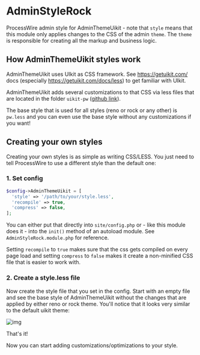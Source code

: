 # AdminStyleRock

ProcessWire admin style for AdminThemeUikit - note that `style` means that this module only applies changes to the CSS of the admin `theme`. The `theme` is responsible for creating all the markup and business logic.

## How AdminThemeUikit styles work

AdminThemeUikit uses UIkit as CSS framework. See https://getuikit.com/ docs (especially https://getuikit.com/docs/less) to get familiar with UIkit.

AdminThemeUikit adds several customizations to that CSS via less files that are located in the folder `uikit-pw` ([github link](https://github.com/processwire/processwire/tree/dev/wire/modules/AdminTheme/AdminThemeUikit/uikit-pw)).

The base style that is used for all styles (reno or rock or any other) is `pw.less` and you can even use the base style without any customizations if you want!

## Creating your own styles

Creating your own styles is as simple as writing CSS/LESS. You just need to tell ProcessWire to use a different style than the default one:

### 1. Set config

```php
$config->AdminThemeUikit = [
  'style' => '/path/to/your/style.less',
  'recompile' => true,
  'compress' => false,
];
```

You can either put that directly into `site/config.php` or - like this module does it - into the `init()` method of an autoload module. See `AdminStyleRock.module.php` for reference.

Setting `recompile` to `true` makes sure that the css gets compiled on every page load and setting `compress` to `false` makes it create a non-minified CSS file that is easier to work with.

### 2. Create a style.less file

Now create the style file that you set in the config. Start with an empty file and see the base style of AdminThemeUikit without the changes that are applied by either reno or rock theme. You'll notice that it looks very similar to the default uikit theme:

![img](https://i.imgur.com/AiKZnvS.png)

That's it!

Now you can start adding customizations/optimizations to your style.
